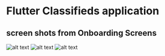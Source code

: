 # Flutter Classifieds application

## screen shots from Onboarding Screens

![alt text](https://github.com/hassan-thabet/FlutterClassifiedsApp/blob/master/screenshots/1.png?raw=false)
![alt text](https://github.com/hassan-thabet/FlutterClassifiedsApp/blob/master/screenshots/2.png?raw=false) 
![alt text](https://github.com/hassan-thabet/FlutterClassifiedsApp/blob/master/screenshots/3.png?raw=false) 

